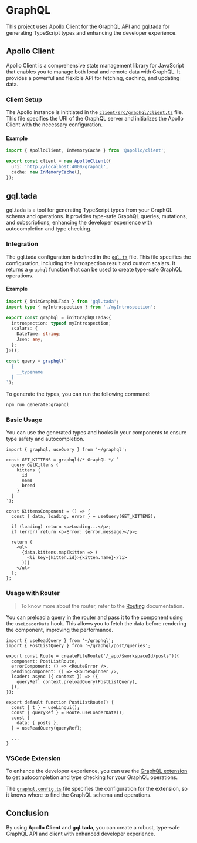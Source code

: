 # GraphQL

This project uses [Apollo Client](https://www.apollographql.com/docs/) for the GraphQL API and [gql.tada](https://gql-tada.0no.co/) for generating TypeScript types and enhancing the developer experience.

## Apollo Client

Apollo Client is a comprehensive state management library for JavaScript that enables you to manage both local and remote data with GraphQL. It provides a powerful and flexible API for fetching, caching, and updating data.

### Client Setup

The Apollo instance is inititiated in the [`client/src/graphql/client.ts`](/client/src/graphql/client.ts) file. This file specifies the URI of the GraphQL server and initializes the Apollo Client with the necessary configuration.

#### Example

```ts
import { ApolloClient, InMemoryCache } from '@apollo/client';

export const client = new ApolloClient({
  uri: 'http://localhost:4000/graphql',
  cache: new InMemoryCache(),
});
```

## gql.tada

gql.tada is a tool for generating TypeScript types from your GraphQL schema and operations. It provides type-safe GraphQL queries, mutations, and subscriptions, enhancing the developer experience with autocompletion and type checking.

### Integration

The gql.tada configuration is defined in the [`gql.ts`](/client/src/graphql/gql.ts) file. This file specifies the configuration, including the introspection result and custom scalars. It returns a `graphql` function that can be used to create type-safe GraphQL operations.

#### Example

```ts
import { initGraphQLTada } from 'gql.tada';
import type { myIntrospection } from './myIntrospection';

export const graphql = initGraphQLTada<{
  introspection: typeof myIntrospection;
  scalars: {
    DateTime: string;
    Json: any;
  };
}>();

const query = graphql(`
  {
    __typename
  }
`);
```

To generate the types, you can run the following command:

```bash
npm run generate:graphql
```

### Basic Usage

You can use the generated types and hooks in your components to ensure type safety and autocompletion.

```tsx
import { graphql, useQuery } from '~/graphql';

const GET_KITTENS = graphql(/* GraphQL */ `
  query GetKittens {
    kittens {
      id
      name
      breed
    }
  }
`);

const KittensComponent = () => {
  const { data, loading, error } = useQuery(GET_KITTENS);

  if (loading) return <p>Loading...</p>;
  if (error) return <p>Error: {error.message}</p>;

  return (
    <ul>
      {data.kittens.map(kitten => (
        <li key={kitten.id}>{kitten.name}</li>
      ))}
    </ul>
  );
};
```

### Usage with Router

> To know more about the router, refer to the [Routing](./routing.md) documentation.

You can preload a query in the router and pass it to the component using the `useLoaderData` hook. This allows you to fetch the data before rendering the component, improving the performance.

```tsx
import { useReadQuery } from '~/graphql';
import { PostListQuery } from '~/graphql/post/queries';

export const Route = createFileRoute('/_app/$workspaceId/posts')({
  component: PostListRoute,
  errorComponent: () => <RouteError />,
  pendingComponent: () => <RouteSpinner />,
  loader: async ({ context }) => ({
    queryRef: context.preloadQuery(PostListQuery),
  }),
});

export default function PostListRoute() {
  const { t } = useLingui();
  const { queryRef } = Route.useLoaderData();
  const {
    data: { posts },
  } = useReadQuery(queryRef);

  ...
}
```

### VSCode Extension

To enhance the developer experience, you can use the [GraphQL extension](https://marketplace.visualstudio.com/items?itemName=GraphQL.vscode-graphql) to get autocompletion and type checking for your GraphQL operations.

The [`graphql.config.ts`](/graphql.config.ts) file specifies the configuration for the extension, so it knows where to find the GraphQL schema and operations.

## Conclusion

By using **Apollo Client** and **gql.tada**, you can create a robust, type-safe GraphQL API and client with enhanced developer experience.
